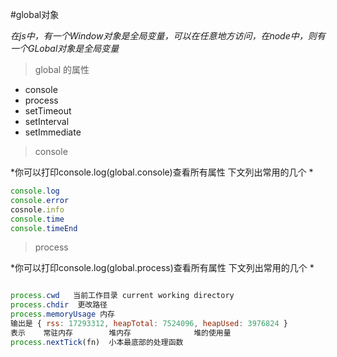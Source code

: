 #global对象

*在js中，有一个Window对象是全局变量，可以在任意地方访问，在node中，则有一个GLobal对象是全局变量*


> global 的属性

* console
* process
* setTimeout
* setInterval
* setImmediate



> console

*你可以打印console.log(global.console)查看所有属性 下文列出常用的几个  *

```javascript
console.log
console.error
cosnole.info
console.time
console.timeEnd

```



> process

*你可以打印console.log(global.process)查看所有属性 下文列出常用的几个  *

```javascript

process.cwd   当前工作目录 current working directory
process.chdir  更改路径
process.memoryUsage 内存
输出是 { rss: 17293312, heapTotal: 7524096, heapUsed: 3976824 }
表示    常驻内存        堆内存              堆的使用量
process.nextTick(fn)  小本最底部的处理函数
```